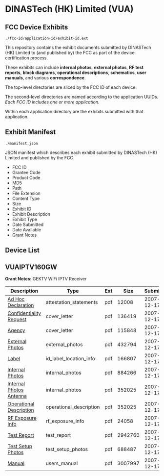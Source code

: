 # DINASTech (HK) Limited (VUA)
## FCC Device Exhibits

```
./fcc-id/application-id/exhibit-id.ext
```

This repository contains the exhibit documents submitted by DINASTech (HK) Limited to (and published by) the FCC as part of the device certification process.

These exhibits can include **internal photos**, **external photos**, **RF test reports**, **block diagrams**, **operational descriptions**, **schematics**, **user manuals**, and various **correspondence**.

The top-level directories are sliced by the FCC ID of each device.

The second-level directories are named according to the application UUIDs. *Each FCC ID includes one or more application.*

Within each application directory are the exhibits submitted with that application. 

## Exhibit Manifest

```
./manifest.json
```

JSON manifest which describes each exhibit submitted by DINASTech (HK) Limited and published by the FCC.

- FCC ID
- Grantee Code
- Product Code
- MD5
- Path
- File Extension
- Content Type
- Size
- Exhibit ID
- Exhibit Description
- Exhibit Type
- Date Submitted
- Date Available
- Grant Notes

## Device List
## VUAIPTV160GW
**Grant Notes:** GEKTV WiFi IPTV Receiver

| Description | Type | Ext | Size | Submitted | Available |
| ----------- | ---- | --- | ---- | --------- | --------- |
| [Ad Hoc Declaration](VUAIPTV160GW/9850601ea37d27cf9b8fc279aa5774d9/880373.pdf) | attestation_statements | pdf | 12008 | 2007-12-17 | 2007-12-17 |
| [Confidentiality Request](VUAIPTV160GW/9850601ea37d27cf9b8fc279aa5774d9/880374.pdf) | cover_letter | pdf | 136419 | 2007-12-17 | 2007-12-17 |
| [Agency](VUAIPTV160GW/9850601ea37d27cf9b8fc279aa5774d9/880375.pdf) | cover_letter | pdf | 115848 | 2007-12-17 | 2007-12-17 |
| [External Photos](VUAIPTV160GW/9850601ea37d27cf9b8fc279aa5774d9/880363.pdf) | external_photos | pdf | 432794 | 2007-12-17 | 2007-12-17 |
| [Label](VUAIPTV160GW/9850601ea37d27cf9b8fc279aa5774d9/880364.pdf) | id_label_location_info | pdf | 166807 | 2007-12-17 | 2007-12-17 |
| [Internal Photos](VUAIPTV160GW/9850601ea37d27cf9b8fc279aa5774d9/880365.pdf) | internal_photos | pdf | 884266 | 2007-12-17 | 2007-12-17 |
| [Internal Photos Antenna](VUAIPTV160GW/9850601ea37d27cf9b8fc279aa5774d9/880366.pdf) | internal_photos | pdf | 352025 | 2007-12-17 | 2007-12-17 |
| [Operational Description](VUAIPTV160GW/9850601ea37d27cf9b8fc279aa5774d9/880367.pdf) | operational_description | pdf | 352025 | 2007-12-17 | 2007-12-17 |
| [RF Exposure Info](VUAIPTV160GW/9850601ea37d27cf9b8fc279aa5774d9/880372.pdf) | rf_exposure_info | pdf | 24058 | 2007-12-17 | 2007-12-17 |
| [Test Report](VUAIPTV160GW/9850601ea37d27cf9b8fc279aa5774d9/880369.pdf) | test_report | pdf | 2942760 | 2007-12-17 | 2007-12-17 |
| [Test Setup Photos](VUAIPTV160GW/9850601ea37d27cf9b8fc279aa5774d9/880370.pdf) | test_setup_photos | pdf | 688487 | 2007-12-17 | 2007-12-17 |
| [Manual](VUAIPTV160GW/9850601ea37d27cf9b8fc279aa5774d9/880371.pdf) | users_manual | pdf | 3007997 | 2007-12-17 | 2007-12-17 |
